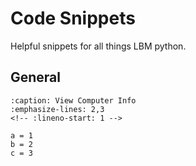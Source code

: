 # Code Snippets

Helpful snippets for all things LBM python.

## General

```{code-block} python
:caption: View Computer Info
:emphasize-lines: 2,3
<!-- :lineno-start: 1 -->

a = 1
b = 2
c = 3
```

